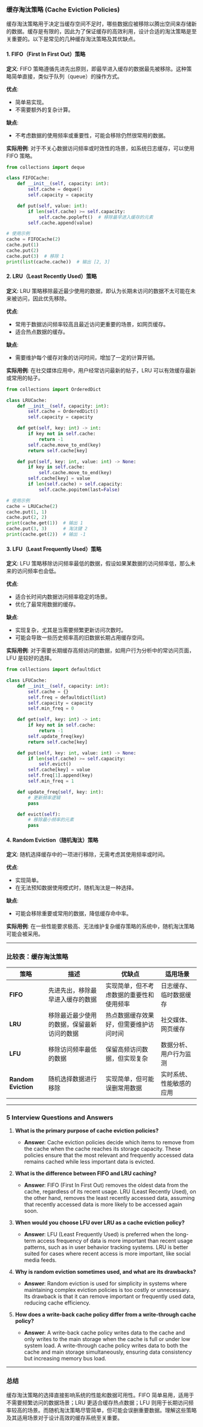 ### 缓存淘汰策略 (Cache Eviction Policies)

缓存淘汰策略用于决定当缓存空间不足时，哪些数据应被移除以腾出空间来存储新的数据。缓存是有限的，因此为了保证缓存的高效利用，设计合适的淘汰策略是至关重要的。以下是常见的几种缓存淘汰策略及其优缺点。

#### **1. FIFO（First In First Out）策略**

**定义**: FIFO 策略遵循先进先出原则，即最早进入缓存的数据最先被移除。这种策略简单直接，类似于队列（queue）的操作方式。

**优点**:
- 简单易实现。
- 不需要额外的复杂计算。

**缺点**:
- 不考虑数据的使用频率或重要性，可能会移除仍然很常用的数据。

**实际用例**: 对于不关心数据访问频率或时效性的场景，如系统日志缓存，可以使用 FIFO 策略。

```python
from collections import deque

class FIFOCache:
    def __init__(self, capacity: int):
        self.cache = deque()
        self.capacity = capacity

    def put(self, value: int):
        if len(self.cache) >= self.capacity:
            self.cache.popleft()  # 移除最早进入缓存的元素
        self.cache.append(value)

# 使用示例
cache = FIFOCache(2)
cache.put(1)
cache.put(2)
cache.put(3)  # 移除 1
print(list(cache.cache))  # 输出 [2, 3]
```

#### **2. LRU（Least Recently Used）策略**

**定义**: LRU 策略移除最近最少使用的数据，即认为长期未访问的数据不太可能在未来被访问，因此优先移除。

**优点**:
- 常用于数据访问频率较高且最近访问更重要的场景，如网页缓存。
- 适合热点数据的缓存。

**缺点**:
- 需要维护每个缓存对象的访问时间，增加了一定的计算开销。

**实际用例**: 在社交媒体应用中，用户经常访问最新的帖子，LRU 可以有效缓存最新或常用的帖子。

```python
from collections import OrderedDict

class LRUCache:
    def __init__(self, capacity: int):
        self.cache = OrderedDict()
        self.capacity = capacity

    def get(self, key: int) -> int:
        if key not in self.cache:
            return -1
        self.cache.move_to_end(key)
        return self.cache[key]

    def put(self, key: int, value: int) -> None:
        if key in self.cache:
            self.cache.move_to_end(key)
        self.cache[key] = value
        if len(self.cache) > self.capacity:
            self.cache.popitem(last=False)

# 使用示例
cache = LRUCache(2)
cache.put(1, 1)
cache.put(2, 2)
print(cache.get(1))  # 输出 1
cache.put(3, 3)      # 淘汰键 2
print(cache.get(2))  # 输出 -1
```

#### **3. LFU（Least Frequently Used）策略**

**定义**: LFU 策略移除访问频率最低的数据，假设如果某数据的访问频率低，那么未来的访问频率也会低。

**优点**:
- 适合长时间内数据访问频率稳定的场景。
- 优化了最常用数据的缓存。

**缺点**:
- 实现复杂，尤其是当需要频繁更新访问次数时。
- 可能会导致一些历史频率高的旧数据长期占用缓存空间。

**实际用例**: 对于需要长期缓存高频访问的数据，如用户行为分析中的常访问页面，LFU 是较好的选择。

```python
from collections import defaultdict

class LFUCache:
    def __init__(self, capacity: int):
        self.cache = {}
        self.freq = defaultdict(list)
        self.capacity = capacity
        self.min_freq = 0

    def get(self, key: int) -> int:
        if key not in self.cache:
            return -1
        self.update_freq(key)
        return self.cache[key]

    def put(self, key: int, value: int) -> None:
        if len(self.cache) >= self.capacity:
            self.evict()
        self.cache[key] = value
        self.freq[1].append(key)
        self.min_freq = 1

    def update_freq(self, key: int):
        # 更新频率逻辑
        pass

    def evict(self):
        # 移除最小频率的元素
        pass
```

#### **4. Random Eviction（随机淘汰）策略**

**定义**: 随机选择缓存中的一项进行移除，无需考虑其使用频率或时间。

**优点**:
- 实现简单。
- 在无法预知数据使用模式时，随机淘汰是一种选择。

**缺点**:
- 可能会移除重要或常用的数据，降低缓存命中率。

**实际用例**: 在一些性能要求极高、无法维护复杂缓存策略的系统中，随机淘汰策略可能会被采用。

---

### 比较表：缓存淘汰策略

| **策略**                 | **描述**                                                      | **优缺点**                                   | **适用场景**                           |
|--------------------------|---------------------------------------------------------------|----------------------------------------------|----------------------------------------|
| **FIFO**                  | 先进先出，移除最早进入缓存的数据                              | 实现简单，但不考虑数据的重要性和使用频率     | 日志缓存、临时数据缓存                 |
| **LRU**                   | 移除最近最少使用的数据，保留最新访问的数据                    | 热点数据缓存效果好，但需要维护访问时间       | 社交媒体、网页缓存                    |
| **LFU**                   | 移除访问频率最低的数据                                        | 保留高频访问数据，但实现复杂                | 数据分析、用户行为监测                 |
| **Random Eviction**        | 随机选择数据进行移除                                          | 实现简单，但可能误删常用数据                 | 实时系统、性能敏感的应用               |

---

### 5 Interview Questions and Answers

1. **What is the primary purpose of cache eviction policies?**
   - **Answer**: Cache eviction policies decide which items to remove from the cache when the cache reaches its storage capacity. These policies ensure that the most relevant and frequently accessed data remains cached while less important data is evicted.

2. **What is the difference between FIFO and LRU caching?**
   - **Answer**: FIFO (First In First Out) removes the oldest data from the cache, regardless of its recent usage. LRU (Least Recently Used), on the other hand, removes the least recently accessed data, assuming that recently accessed data is more likely to be accessed again soon.

3. **When would you choose LFU over LRU as a cache eviction policy?**
   - **Answer**: LFU (Least Frequently Used) is preferred when the long-term access frequency of data is more important than recent usage patterns, such as in user behavior tracking systems. LRU is better suited for cases where recent access is more important, like social media feeds.

4. **Why is random eviction sometimes used, and what are its drawbacks?**
   - **Answer**: Random eviction is used for simplicity in systems where maintaining complex eviction policies is too costly or unnecessary. Its drawback is that it can remove important or frequently used data, reducing cache efficiency.

5. **How does a write-back cache policy differ from a write-through cache policy?**
   - **Answer**: A write-back cache policy writes data to the cache and only writes to the main storage when the cache is full or under low system load. A write-through cache policy writes data to both the cache and main storage simultaneously, ensuring data consistency but increasing memory bus load.

---

### 总结

缓存淘汰策略的选择直接影响系统的性能和数据可用性。FIFO 简单易用，适用于不需要频繁访问的数据场景；LRU 更适合缓存热点数据；LFU 则用于长期访问频率较高的场景。而随机淘汰策略尽管简单，但可能会误删重要数据。理解这些策略及其适用场景对于设计高效的缓存系统至关重要。
